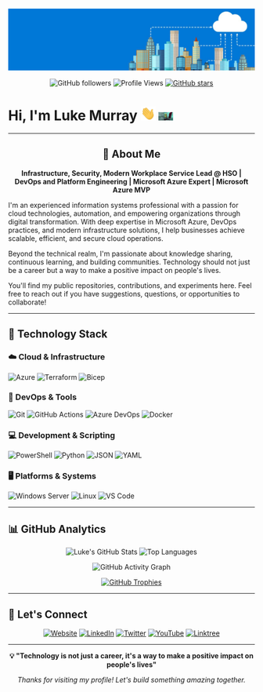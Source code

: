 ![11-background (1)](https://raw.githubusercontent.com/lukemurraynz/lukemurraynz/master/azurebanner.jpg)

<div align="center">
  
![GitHub followers](https://img.shields.io/github/followers/lukemurraynz?style=social)
![Profile Views](https://komarev.com/ghpvc/?username=lukemurraynz&color=brightgreen&style=flat)
[![GitHub stars](https://img.shields.io/github/stars/lukemurraynz?style=social)](https://github.com/lukemurraynz)

</div>

# Hi, I'm Luke Murray <img src="https://raw.githubusercontent.com/lukemurraynz/lukemurraynz/master/wave.gif" width="30px"> <img src="https://raw.githubusercontent.com/lukemurraynz/lukemurraynz/master/computer-internet.gif " width="30px">

---

<div align="center">
  
## 🚀 About Me

**Infrastructure, Security, Modern Workplace Service Lead @ HSO | DevOps and Platform Engineering | Microsoft Azure Expert | Microsoft Azure MVP**

</div>

I'm an experienced information systems professional with a passion for cloud technologies, automation, and empowering organizations through digital transformation. With deep expertise in Microsoft Azure, DevOps practices, and modern infrastructure solutions, I help businesses achieve scalable, efficient, and secure cloud operations.

Beyond the technical realm, I'm passionate about knowledge sharing, continuous learning, and building communities. Technology should not just be a career but a way to make a positive impact on people's lives.

You'll find my public repositories, contributions, and experiments here. Feel free to reach out if you have suggestions, questions, or opportunities to collaborate!

---

## 🧰 Technology Stack

### ☁️ Cloud & Infrastructure
![Azure](https://img.shields.io/badge/Microsoft%20Azure-0078D4?style=for-the-badge&logo=microsoft-azure&logoColor=white)
![Terraform](https://img.shields.io/badge/Terraform-623CE4?style=for-the-badge&logo=terraform&logoColor=white)
![Bicep](https://img.shields.io/badge/Bicep-0078D4?style=for-the-badge&logo=bicep&logoColor=white)


### 🔧 DevOps & Tools
![Git](https://img.shields.io/badge/Git-F05032?style=for-the-badge&logo=git&logoColor=white)
![GitHub Actions](https://img.shields.io/badge/GitHub%20Actions-2088FF?style=for-the-badge&logo=github-actions&logoColor=white)
![Azure DevOps](https://img.shields.io/badge/Azure%20DevOps-0078D7?style=for-the-badge&logo=azure-devops&logoColor=white)
![Docker](https://img.shields.io/badge/Docker-2496ED?style=for-the-badge&logo=docker&logoColor=white)

### 💻 Development & Scripting
![PowerShell](https://img.shields.io/badge/PowerShell-5391FE?style=for-the-badge&logo=powershell&logoColor=white)
![Python](https://img.shields.io/badge/Python-3776AB?style=for-the-badge&logo=python&logoColor=white)
![JSON](https://img.shields.io/badge/JSON-000000?style=for-the-badge&logo=json&logoColor=white)
![YAML](https://img.shields.io/badge/YAML-CB171E?style=for-the-badge&logo=yaml&logoColor=white)

### 🖥️ Platforms & Systems
![Windows Server](https://img.shields.io/badge/Windows%20Server-0078D6?style=for-the-badge&logo=windows&logoColor=white)
![Linux](https://img.shields.io/badge/Linux-FCC624?style=for-the-badge&logo=linux&logoColor=black)
![VS Code](https://img.shields.io/badge/VS%20Code-007ACC?style=for-the-badge&logo=visual-studio-code&logoColor=white)

---

## 📊 GitHub Analytics

<div align="center">
  
![Luke's GitHub Stats](https://github-readme-stats.vercel.app/api?username=lukemurraynz&show_icons=true&theme=dark&hide_border=true&count_private=true)
![Top Languages](https://github-readme-stats.vercel.app/api/top-langs/?username=lukemurraynz&theme=dark&hide_border=true&layout=compact&langs_count=8)

</div>

<div align="center">
  
![GitHub Activity Graph](https://github-readme-activity-graph.vercel.app/graph?username=lukemurraynz&theme=react-dark&hide_border=true)

</div>

<div align="center">
  
[![GitHub Trophies](https://github-profile-trophy.vercel.app/?username=lukemurraynz&theme=onedark&no-frame=true&column=4)](https://github.com/ryo-ma/github-profile-trophy)

</div>

---

## 🤝 Let's Connect

<div align="center">
  
[![Website](https://img.shields.io/badge/Website-luke.geek.nz-00C7B7?style=for-the-badge&logo=google-chrome&logoColor=white)](https://luke.geek.nz/)
[![LinkedIn](https://img.shields.io/badge/LinkedIn-lukemurraynz-0077B5?style=for-the-badge&logo=linkedin&logoColor=white)](https://www.linkedin.com/in/ljmurray/)
[![Twitter](https://img.shields.io/badge/Twitter-lukemurraynz-1DA1F2?style=for-the-badge&logo=twitter&logoColor=white)](https://www.twitter.com/lukemurraynz/)
[![YouTube](https://img.shields.io/badge/YouTube-lukemurraynz-FF0000?style=for-the-badge&logo=youtube&logoColor=white)](https://www.youtube.com/channel/UCUG3TKDTAZz4UXshGrjBBoQ)
[![Linktree](https://img.shields.io/badge/Linktree-lukemurray-39E09B?style=for-the-badge&logo=linktree&logoColor=white)](https://linktr.ee/lukemurray)

</div>

---

<div align="center">
  
**💡 "Technology is not just a career, it's a way to make a positive impact on people's lives"**

*Thanks for visiting my profile! Let's build something amazing together.*

</div>
